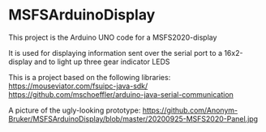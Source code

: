 # MSFSArduinoDisplay

This project is the Arduino UNO code for a MSFS2020-display

It is used for displaying information sent over the serial port to a 16x2-display and to light up three gear indicator LEDS

This is a project based on the following libraries:
https://mouseviator.com/fsuipc-java-sdk/
https://github.com/mschoeffler/arduino-java-serial-communication

A picture of the ugly-looking prototype:
https://github.com/Anonym-Bruker/MSFSArduinoDisplay/blob/master/20200925-MSFS2020-Panel.jpg
